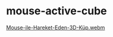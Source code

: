 # mouse-active-cube


[Mouse-ile-Hareket-Eden-3D-Küp.webm](https://github.com/sunman54/mouse-active-cube/assets/76569614/ee16ffcf-17e6-4d18-acd7-2cb34a47079d)
